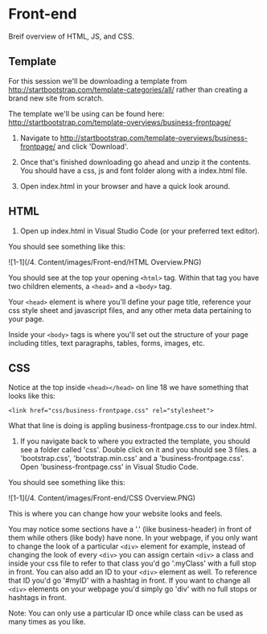 # Front-end

Breif overview of HTML, JS, and CSS.

## Template

For this session we'll be downloading a template from http://startbootstrap.com/template-categories/all/ rather than creating a brand new site from scratch.

The template we'll be using can be found here: http://startbootstrap.com/template-overviews/business-frontpage/

1. Navigate to http://startbootstrap.com/template-overviews/business-frontpage/ and click 'Download'.

2. Once that's finished downloading go ahead and unzip it the contents. You should have a css, js and font folder along with a index.html file.

3. Open index.html in your browser and have a quick look around.

## HTML

1. Open up index.html in Visual Studio Code (or your preferred text editor).

You should see something like this:

![1-1](/4. Content/images/Front-end/HTML Overview.PNG)

You should see at the top your opening ```<html>``` tag. Within that tag you have two children elements, a ```<head>``` and a ```<body>``` tag.

Your ```<head>``` element is where you'll define your page title, reference your css style sheet and javascript files, and any other meta data pertaining to your page.

Inside your ```<body>``` tags is where you'll set out the structure of your page including titles, text paragraphs, tables, forms, images, etc.

## CSS

Notice at the top inside ```<head></head>``` on line 18 we have something that looks like this:

```<link href="css/business-frontpage.css" rel="stylesheet">```

What that line is doing is appling business-frontpage.css to our index.html.

1. If you navigate back to where you extracted the template, you should see a folder called 'css'. Double click on it and you should see 3 files. a 'bootstrap.css', 'bootstrap.min.css' and a 'business-frontpage.css'. Open 'business-frontpage.css' in Visual Studio Code.

You should see something like this:

![1-1](/4. Content/images/Front-end/CSS Overview.PNG)

This is where you can change how your website looks and feels. 

You may notice some sections have a '.' (like business-header) in front of them while others (like body) have none. In your webpage, if you only want to change the look of a particular ```<div>``` element for example, instead of changing the look of every ```<div>``` you can assign certain
```<div>``` a class and inside your css file to refer to that class you'd go '.myClass' with a full stop in front. You can also add an ID to your ```<div>``` element as well. To reference that ID you'd go '#myID' with a hashtag in front. If you want to change all ```<div>``` elements on your webpage you'd
simply go 'div' with no full stops or hashtags in front. 

Note: You can only use a particular ID once while class can be used as many times as you like.
